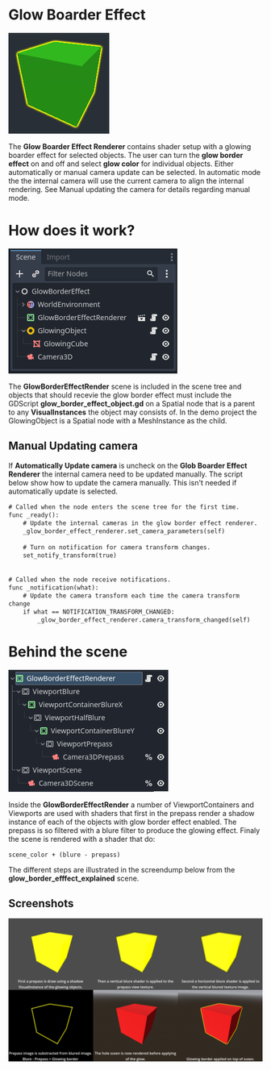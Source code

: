 # Glow Boarder Effect

![Glow Border Effect](screenshots/icon.png)

The **Glow Boarder Effect Renderer** contains shader setup with a glowing boarder effect for selected objects.
The user can turn the **glow border effect** on and off and select **glow color** for individual objects.
Either automatically or manual camera update can be selected. In automatic mode the the internal camera will 
use the current camera to align the internal rendering. See Manual updating the camera for details regarding
manual mode.

# How does it work?
![Glow Border Effect Demo Scene](screenshots/glow_border_effect_demo_scene.PNG)

The **GlowBorderEffectRender** scene is included in the scene tree and objects that should recevie the glow border effect
must include the GDScript **glow_border_effect_object.gd** on a Spatial node that is a parent to any **VisualInstances** the object
may consists of. In the demo project the GlowingObject is a Spatial node with a MeshInstance as the child.

## Manual Updating camera

If **Automatically Update camera** is uncheck on the **Glob Boarder Effect Renderer** the internal camera need to be updated
manually. The script below show how to update the camera manually. This isn't needed if automatically update is selected.

```GDScript
# Called when the node enters the scene tree for the first time.
func _ready():
	# Update the internal cameras in the glow border effect renderer.
	_glow_border_effect_renderer.set_camera_parameters(self)
	
	# Turn on notification for camera transform changes.
	set_notify_transform(true)


# Called when the node receive notifications.
func _notification(what):
	# Update the camera transform each time the camera transform change
	if what == NOTIFICATION_TRANSFORM_CHANGED:
		_glow_border_effect_renderer.camera_transform_changed(self)
```


# Behind the scene
![Glow Boarder Effect Internal Scene](screenshots/glow_border_effect_internal_scene.PNG)

Inside the **GlowBorderEffectRender** a number of ViewportContainers and Viewports are used with shaders that
first in the prepass render a shadow instance of each of the objects with glow border effect enabled. The 
prepass is so filtered with a blure filter to produce the glowing effect. Finaly the scene is rendered with a
shader that do:
```
scene_color + (blure - prepass)
```

The different steps are illustrated in the screendump below from the **glow_border_efffect_explained** scene.

## Screenshots

![Glow Boarder Effect Explained](screenshots/glow_border_effect_explained.PNG)
